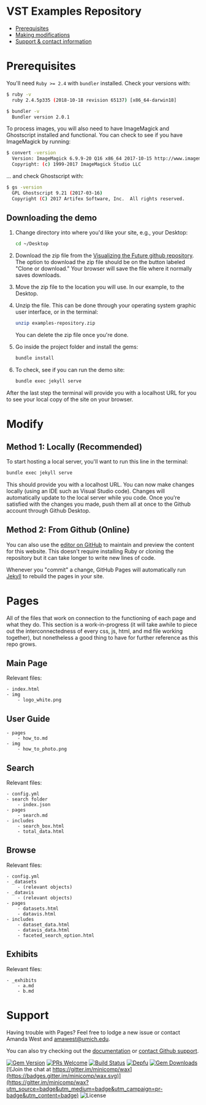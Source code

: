 # VST Examples Repository

- [Prerequisites](#Prerequisites)
- [Making modifications](#Modify)
- [Support & contact information](#Support)

# Prerequisites

You'll need `Ruby >= 2.4` with `bundler` installed. Check your versions with:

```bash
$ ruby -v
  ruby 2.4.5p335 (2018-10-18 revision 65137) [x86_64-darwin18]

$ bundler -v
  Bundler version 2.0.1
```

To process images, you will also need to have ImageMagick and Ghostscript installed and functional. You can check to see if you have ImageMagick by running:

```bash
$ convert -version
  Version: ImageMagick 6.9.9-20 Q16 x86_64 2017-10-15 http://www.imagemagick.org
  Copyright: (c) 1999-2017 ImageMagick Studio LLC
```

... and check Ghostscript with:
```bash
$ gs -version
  GPL Ghostscript 9.21 (2017-03-16)
  Copyright (C) 2017 Artifex Software, Inc.  All rights reserved.
```

## Downloading the demo

1. Change directory into where you'd like your site, e.g., your Desktop:
    ```sh
    cd ~/Desktop
    ```
2. Download the zip file from the [Visualizing the Future github repository](https://github.com/visualizingthefuture/examples-repository). The option to download the zip file should be on the button labeled "Clone or download." Your browser will save the file where it normally saves downloads.

3. Move the zip file to the location you will use. In our example, to the Desktop.

4. Unzip the file. This can be done through your operating system graphic user interface, or in the terminal:
    ```sh
    unzip examples-repository.zip
    ```
    You can delete the zip file once you're done.


5. Go inside the project folder and install the gems:
    ```sh
    bundle install
    ```
6. To check, see if you can run the demo site:
    ```sh
    bundle exec jekyll serve
    ```
After the last step the terminal will provide you with a localhost URL for you to see your local copy of the site on your browser. 

# Modify 

## Method 1: Locally (Recommended)

To start hosting a local server, you'll want to run this line in the terminal: 

```markdown
bundle exec jekyll serve

```
This should provide you with a localhost URL. You can now make changes locally (using an IDE such as Visual Studio code). Changes will automatically update to the local server while you code. Once you're satisfied with the changes you made, push them all at once to the Github account through Github Desktop. 

## Method 2: From Github (Online)
You can also use the [editor on GitHub](https://github.com/Contrafabulists/think-tanks/edit/master/README.md) to maintain and preview the content for this website. This doesn't require installing Ruby or cloning the repository but it can take longer to write new lines of code. 

Whenever you "commit" a change, GitHub Pages will automatically run [Jekyll](https://jekyllrb.com/) to rebuild the pages in your site. 

# Pages
All of the files that work on connection to the functioning of each page and what they do. This section is a work-in-progress (it will take awhile to piece out the interconnectedness of every css, js, html, and md file working together), but nonetheless a good thing to have for further reference as this repo grows. 

## Main Page
Relevant files: 
```
- index.html
- img
    - logo_white.png
```

## User Guide
```
- pages
    - how_to.md
- img
    - how_to_photo.png
```

## Search
Relevant files: 
``` 
- config.yml 
- search folder
    - index.json
- pages 
    - search.md
- includes 
    - search_box.html
    - total_data.html
```


## Browse
Relevant files: 
``` 
- config.yml 
- _datasets
    - (relevant objects)
- _datavis
    - (relevant objects)
- pages 
    - datasets.html
    - datavis.html
- includes 
    - dataset_data.html
    - datavis_data.html
    - faceted_search_option.html
```

## Exhibits
Relevant files: 
```
- _exhibits 
    - a.md
    - b.md
```

# Support

Having trouble with Pages? Feel free to lodge a new issue or contact Amanda West and amawest@umich.edu. 

You can also try checking out the [documentation](https://help.github.com/categories/github-pages-basics/) or [contact Github support](https://github.com/contact). 

[![Gem Version](https://badge.fury.io/rb/wax_theme.svg)](https://badge.fury.io/rb/wax_tasks)
[![PRs Welcome](https://img.shields.io/badge/PRs-welcome-brightgreen.svg?style=flat-square)](http://makeapullrequest.com)
[![Build Status](https://travis-ci.org/mnyrop/wax.svg?branch=master)](https://travis-ci.org/minicomp/wax)
[![Depfu](https://badges.depfu.com/badges/9d4da973f2cd2680c11ca34738c2dfb2/overview.svg)](https://depfu.com/github/minicomp/wax?project_id=10550)
[![Gem Downloads](https://img.shields.io/gem/dt/wax_theme.svg?color=046d0b)](https://badge.fury.io/rb/wax_theme)
[![Join the chat at https://gitter.im/minicomp/wax](https://badges.gitter.im/minicomp/wax.svg)](https://gitter.im/minicomp/wax?utm_source=badge&utm_medium=badge&utm_campaign=pr-badge&utm_content=badge)
![License](https://img.shields.io/github/license/minicomp/wax_tasks.svg?color=c6a1e0) 
